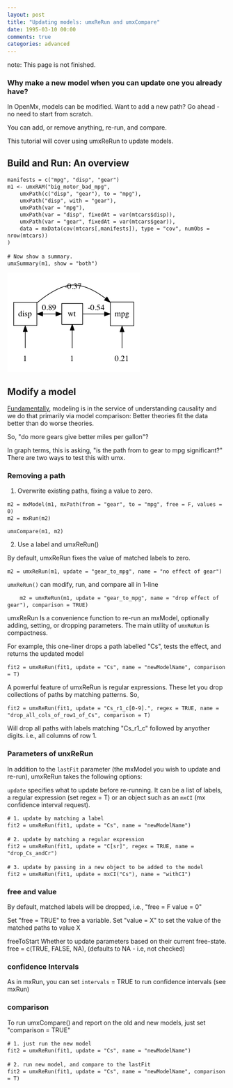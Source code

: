 ```yaml
---
layout: post
title: "Updating models: umxReRun and umxCompare"
date: 1995-03-10 00:00
comments: true
categories: advanced
---
```


note: This page is not finished.

### Why make a new model when you can update one you already have?

In OpenMx, models can be modified. Want to add a new path? Go ahead - no need to start from scratch.

You can add, or remove anything, re-run, and compare.

This tutorial will cover using umxReRun to update models.


<a name="overview"></a>
## Build and Run: An overview

``` splus
manifests = c("mpg", "disp", "gear")
m1 <- umxRAM("big_motor_bad_mpg",
	umxPath(c("disp", "gear"), to = "mpg"),
	umxPath("disp", with = "gear"),
	umxPath(var = "mpg"),
	umxPath(var = "disp", fixedAt = var(mtcars$disp)),
	umxPath(var = "gear", fixedAt = var(mtcars$gear)),
	data = mxData(cov(mtcars[,manifests]), type = "cov", numObs = nrow(mtcars))
)

# Now show a summary.
umxSummary(m1, show = "both")

```

![model 1](/media/1_make_a_model/mtcar2.png "Model 1")

<a name="modify"></a>
## Modify a model

[Fundamentally](http://www.mii.ucla.edu/causality), modeling is in the service of understanding causality and we do that primarily via model comparison: Better theories fit the data better than do worse theories.

So, "do more gears give better miles per gallon"?

In graph terms, this is asking, "is the path from to gear to mpg significant?" There are two ways to test this with umx.

### Removing a path

1. Overwrite existing paths, fixing a value to zero.

``` splus
m2 = mxModel(m1, mxPath(from = "gear", to = "mpg", free = F, values = 0)
m2 = mxRun(m2)
```
``` splus
umxCompare(m1, m2)
```

2. Use a label and umxReRun()

By default, umxReRun fixes the value of matched labels to zero.

``` splus
m2 = umxReRun(m1, update = "gear_to_mpg", name = "no effect of gear")
```

`umxReRun()` can modify, run, and compare all in 1-line

``` splus
	m2 = umxReRun(m1, update = "gear_to_mpg", name = "drop effect of gear"), comparison = TRUE)
```


umxReRun Is a convenience function to re-run an mxModel, optionally adding, setting, or dropping parameters. The main utility of `umxReRun` is compactness. 

For example, this one-liner drops a path labelled "Cs", tests the effect, and returns the updated model

```splus
fit2 = umxReRun(fit1, update = "Cs", name = "newModelName", comparison = T) 
```
A powerful feature of umxReRun is regular expressions. These let you drop collections of paths by matching patterns. So, 

```splus
fit2 = umxReRun(fit1, update = "Cs_r1_c[0-9].", regex = TRUE, name = "drop_all_cols_of_row1_of_Cs", comparison = T)
```
Will drop all paths with labels matching  "Cs_r1_c" followed by anyother digits. i.e., all columns of row 1.

### Parameters of unxReRun

In addition to the `lastFit` parameter (the mxModel you wish to update and re-run), umxReRun takes the following options:

`update` specifies what to update before re-running. It can be a list of labels, a regular expression (set regex = T) or an object such as an `mxCI` (mx confidence interval request).

```splus
# 1. update by matching a label
fit2 = umxReRun(fit1, update = "Cs", name = "newModelName") 

# 2. update by matching a regular expression
fit2 = umxReRun(fit1, update = "C[sr]", regex = TRUE, name = "drop_Cs_andCr")

# 3. update by passing in a new object to be added to the model
fit2 = umxReRun(fit1, update = mxCI("Cs"), name = "withCI")
```
### free and value

By default, matched labels will be dropped, i.e., "free = F value = 0"

Set "free = TRUE" to free a variable. Set "value = X" to set the value of the matched paths to value X	

freeToStart	
Whether to update parameters based on their current free-state. free = c(TRUE, FALSE, NA), (defaults to NA - i.e, not checked)

### confidence Intervals

As in mxRun, you can set `intervals` = TRUE to run confidence intervals (see mxRun)

### comparison

To run umxCompare() and report on the old and new models, just set "comparison = TRUE"

```splus
# 1. just run the new model
fit2 = umxReRun(fit1, update = "Cs", name = "newModelName") 

# 2. run new model, and compare to the lastFit
fit2 = umxReRun(fit1, update = "Cs", name = "newModelName", comparison = T) 
```